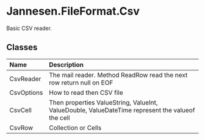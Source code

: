 ﻿# Jannesen.FileFormat.Csv

Basic CSV reader.

## Classes

| Name       | Description                                                                               |
|:-----------|:------------------------------------------------------------------------------------------|
| CsvReader  | The mail reader. Method ReadRow read the next row return null on EOF                      |
| CsvOptions | How to read then CSV file                                                                 |
| CsvCell    | Then properties ValueString, ValueInt, ValueDouble, ValueDateTime represent the valueof the cell |
| CsvRow     | Collection or Cells                                                                       |
